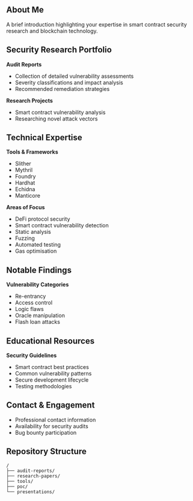 ## About Me
A brief introduction highlighting your expertise in smart contract security research and blockchain technology.

## Security Research Portfolio

**Audit Reports**
- Collection of detailed vulnerability assessments
- Severity classifications and impact analysis
- Recommended remediation strategies

**Research Projects**
- Smart contract vulnerability analysis
- Researching novel attack vectors

## Technical Expertise

**Tools & Frameworks**
- Slither
- Mythril
- Foundry
- Hardhat
- Echidna
- Manticore

**Areas of Focus**
- DeFi protocol security
- Smart contract vulnerability detection
- Static analysis
- Fuzzing
- Automated testing
- Gas optimisation

## Notable Findings

**Vulnerability Categories**
- Re-entrancy
- Access control
- Logic flaws
- Oracle manipulation
- Flash loan attacks

## Educational Resources

**Security Guidelines**
- Smart contract best practices
- Common vulnerability patterns
- Secure development lifecycle
- Testing methodologies

## Contact & Engagement
- Professional contact information
- Availability for security audits
- Bug bounty participation

## Repository Structure
```
/
├── audit-reports/
├── research-papers/
├── tools/
├── poc/
└── presentations/
```
